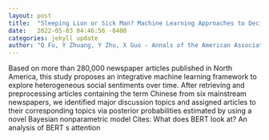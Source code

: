 ```yaml
---
layout: post
title:  "Sleeping Lion or Sick Man? Machine Learning Approaches to Deciphering Heterogeneous Images of Chinese in North America"
date:   2022-05-03 04:46:56 -0400
categories: jekyll update
author: "Q Fu, Y Zhuang, Y Zhu, X Guo - Annals of the American Association of Geographers, 2022"
---
```

Based on more than 280,000 newspaper articles published in North America, this study proposes an integrative machine learning framework to explore heterogeneous social sentiments over time. After retrieving and preprocessing articles containing the term Chinese from six mainstream newspapers, we identified major discussion topics and assigned articles to their corresponding topics via posterior probabilities estimated by using a novel Bayesian nonparametric model Cites: What does BERT look at? An analysis of BERT s attention